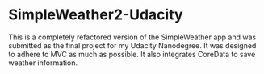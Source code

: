 # SimpleWeather2-Udacity

This is a completely refactored version of the SimpleWeather app and was submitted as the final project for my Udacity Nanodegree. It was designed to adhere to MVC as much as possible. It also integrates CoreData to save weather information. 
